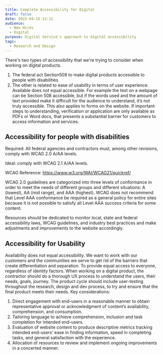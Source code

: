 ```yaml
---
title: Complete Accessibility for Digital
draft: false
date: 2022-04-15 12:11
audience:
  - New Hires
  - Digital
purpose: Digital Service's approach to digital accessibility
tags:
  - Research and Design
---
```


There's two types of accessibility that we're trying to consider when working on digital products.
1. The federal act Section508 to make digital products accessible to people with disabilities
2. The other is related to ease of usability in terms of user experience. Available does not equal accessible. For example the text on a webpage can be Section 508 accessible, but if the words used and the amount of text provided make it difficult for the audience to understand, it’s not truly accessible. This also applies to forms on the website. If important steps to understanding, verification or application are only available as PDFs or Word docs, that presents a substantial barrier for customers to access information and services. 

## Accessibility for people with disabilities

Required: All federal agencies and contractors must, among other revisions, comply with WCAG 2.0 A/AA levels.

Ideal: comply with WCAG 2.1 A/AA levels.

WCAG Reference: https://www.w3.org/WAI/WCAG21/quickref/

WCAG 2.0 guidelines are categorized into three levels of conformance in order to meet the needs of different groups and different situations: A (lowest), AA (mid range), and AAA (highest). WCAG does not recommend that Level AAA conformance be required as a general policy for entire sites because it is not possible to satisfy all Level AAA success criteria for some content.

Resources should be dedicated to monitor local, state and federal accessibility laws, WCAG guidelines, and industry best practices and make adjustments and improvements to the website accordingly.
 
## Accessibility for Usability
Availability does not equal accessibility. We want to work with our customers and the communities we serve to get rid of the barriers that create differentiation and separation. To provide equal access to everyone, regardless of identity factors.
When working on a digital product, the contractor should do a thorough UX process to understand the users, their needs, goals, journey. The product cycle should include user-testing throughout the research, design and dev process, to try and ensure that the final product meets their needs.
Key considerations:
1. Direct engagement with end-users in a reasonable manner to obtain representative approval or acknowledgment of content’s availability, comprehension, and consumption. 
2. Tailoring language to achieve comprehension, inclusion and task completion for intended end-users.
3. Evaluation of website content to produce descriptive metrics tracking intended end-users’ ease in finding information, speed in completing tasks, and general satisfaction with the experience.
4. Allocation of resources to review and implement ongoing improvements in a concerted manner.